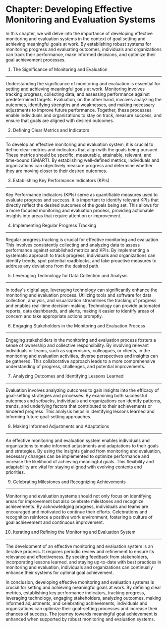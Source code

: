 Chapter: Developing Effective Monitoring and Evaluation Systems
===============================================================

In this chapter, we will delve into the importance of developing effective monitoring and evaluation systems in the context of goal setting and achieving meaningful goals at work. By establishing robust systems for monitoring progress and evaluating outcomes, individuals and organizations can track their performance, make informed decisions, and optimize their goal achievement processes.

1. The Significance of Monitoring and Evaluation
------------------------------------------------

Understanding the significance of monitoring and evaluation is essential for setting and achieving meaningful goals at work. Monitoring involves tracking progress, collecting data, and assessing performance against predetermined targets. Evaluation, on the other hand, involves analyzing the outcomes, identifying strengths and weaknesses, and making necessary adjustments to improve future performance. Together, these processes enable individuals and organizations to stay on track, measure success, and ensure that goals are aligned with desired outcomes.

2. Defining Clear Metrics and Indicators
----------------------------------------

To develop an effective monitoring and evaluation system, it is crucial to define clear metrics and indicators that align with the goals being pursued. These metrics should be specific, measurable, attainable, relevant, and time-bound (SMART). By establishing well-defined metrics, individuals and organizations can objectively measure progress and determine whether they are moving closer to their desired outcomes.

3. Establishing Key Performance Indicators (KPIs)
-------------------------------------------------

Key Performance Indicators (KPIs) serve as quantifiable measures used to evaluate progress and success. It is important to identify relevant KPIs that directly reflect the desired outcomes of the goals being set. This allows for a more focused monitoring and evaluation process, providing actionable insights into areas that require attention or improvement.

4. Implementing Regular Progress Tracking
-----------------------------------------

Regular progress tracking is crucial for effective monitoring and evaluation. This involves consistently collecting and analyzing data to assess performance against established metrics and KPIs. By implementing a systematic approach to track progress, individuals and organizations can identify trends, spot potential roadblocks, and take proactive measures to address any deviations from the desired path.

5. Leveraging Technology for Data Collection and Analysis
---------------------------------------------------------

In today's digital age, leveraging technology can significantly enhance the monitoring and evaluation process. Utilizing tools and software for data collection, analysis, and visualization streamlines the tracking of progress and enables real-time decision-making. Technology can provide automated reports, data dashboards, and alerts, making it easier to identify areas of concern and take appropriate actions promptly.

6. Engaging Stakeholders in the Monitoring and Evaluation Process
-----------------------------------------------------------------

Engaging stakeholders in the monitoring and evaluation process fosters a sense of ownership and collective responsibility. By involving relevant individuals or teams, such as supervisors, colleagues, or clients, in the monitoring and evaluation activities, diverse perspectives and insights can be gathered. This collaborative approach leads to a more comprehensive understanding of progress, challenges, and potential improvements.

7. Analyzing Outcomes and Identifying Lessons Learned
-----------------------------------------------------

Evaluation involves analyzing outcomes to gain insights into the efficacy of goal-setting strategies and processes. By examining both successful outcomes and setbacks, individuals and organizations can identify patterns, trends, and underlying factors that contributed to their achievements or hindered progress. This analysis helps in identifying lessons learned and informing future goal-setting approaches.

8. Making Informed Adjustments and Adaptations
----------------------------------------------

An effective monitoring and evaluation system enables individuals and organizations to make informed adjustments and adaptations to their goals and strategies. By using the insights gained from monitoring and evaluation, necessary changes can be implemented to optimize performance and increase the likelihood of achieving meaningful goals. This flexibility and adaptability are vital for staying aligned with evolving contexts and priorities.

9. Celebrating Milestones and Recognizing Achievements
------------------------------------------------------

Monitoring and evaluation systems should not only focus on identifying areas for improvement but also celebrate milestones and recognize achievements. By acknowledging progress, individuals and teams are encouraged and motivated to continue their efforts. Celebrations and recognition reinforce a positive work environment, fostering a culture of goal achievement and continuous improvement.

10. Iterating and Refining the Monitoring and Evaluation System
---------------------------------------------------------------

The development of an effective monitoring and evaluation system is an iterative process. It requires periodic review and refinement to ensure its relevance and effectiveness. By seeking feedback from stakeholders, incorporating lessons learned, and staying up-to-date with best practices in monitoring and evaluation, individuals and organizations can continually enhance their systems for optimal goal achievement.

In conclusion, developing effective monitoring and evaluation systems is crucial for setting and achieving meaningful goals at work. By defining clear metrics, establishing key performance indicators, tracking progress, leveraging technology, engaging stakeholders, analyzing outcomes, making informed adjustments, and celebrating achievements, individuals and organizations can optimize their goal-setting processes and increase their chances of success. The journey towards meaningful goal achievement is enhanced when supported by robust monitoring and evaluation systems.

